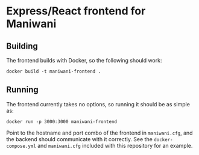 Express/React frontend for Maniwani
===================================


Building
--------

The frontend builds with Docker, so the following should work:

	docker build -t maniwani-frontend .
	

Running
-------

The frontend currently takes no options, so running it should be as simple as:

	docker run -p 3000:3000 maniwani-frontend
	
Point to the hostname and port combo of the frontend in `maniwani.cfg`, and
the backend should communicate with it correctly. See the `docker-compose.yml`
and `maniwani.cfg` included with this repository for an example.
